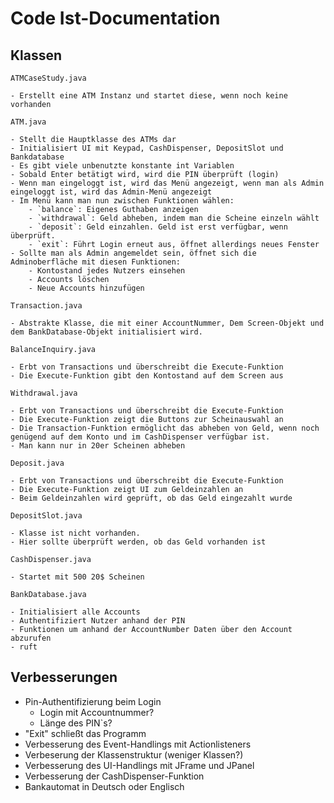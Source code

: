 # Code Ist-Documentation

## Klassen

`ATMCaseStudy.java`

    - Erstellt eine ATM Instanz und startet diese, wenn noch keine vorhanden


`ATM.java`

    - Stellt die Hauptklasse des ATMs dar
    - Initialisiert UI mit Keypad, CashDispenser, DepositSlot und Bankdatabase
    - Es gibt viele unbenutzte konstante int Variablen
    - Sobald Enter betätigt wird, wird die PIN überprüft (login)
    - Wenn man eingeloggt ist, wird das Menü angezeigt, wenn man als Admin eingeloggt ist, wird das Admin-Menü angezeigt
    - Im Menü kann man nun zwischen Funktionen wählen:
        - `balance`: Eigenes Guthaben anzeigen
        - `withdrawal`: Geld abheben, indem man die Scheine einzeln wählt
        - `deposit`: Geld einzahlen. Geld ist erst verfügbar, wenn überprüft.
        - `exit`: Führt Login erneut aus, öffnet allerdings neues Fenster
    - Sollte man als Admin angemeldet sein, öffnet sich die Adminoberfläche mit diesen Funktionen:  
        - Kontostand jedes Nutzers einsehen  
        - Accounts löschen
        - Neue Accounts hinzufügen


`Transaction.java`

    - Abstrakte Klasse, die mit einer AccountNummer, Dem Screen-Objekt und dem BankDatabase-Objekt initialisiert wird.


`BalanceInquiry.java`

    - Erbt von Transactions und überschreibt die Execute-Funktion
    - Die Execute-Funktion gibt den Kontostand auf dem Screen aus


`Withdrawal.java`

    - Erbt von Transactions und überschreibt die Execute-Funktion
    - Die Execute-Funktion zeigt die Buttons zur Scheinauswahl an
    - Die Transaction-Funktion ermöglicht das abheben von Geld, wenn noch genügend auf dem Konto und im CashDispenser verfügbar ist.
    - Man kann nur in 20er Scheinen abheben


`Deposit.java`

    - Erbt von Transactions und überschreibt die Execute-Funktion
    - Die Execute-Funktion zeigt UI zum Geldeinzahlen an
    - Beim Geldeinzahlen wird geprüft, ob das Geld eingezahlt wurde


`DepositSlot.java`

    - Klasse ist nicht vorhanden.
    - Hier sollte überprüft werden, ob das Geld vorhanden ist


`CashDispenser.java`

    - Startet mit 500 20$ Scheinen


`BankDatabase.java`

    - Initialisiert alle Accounts
    - Authentifiziert Nutzer anhand der PIN
    - Funktionen um anhand der AccountNumber Daten über den Account abzurufen
    - ruft


## Verbesserungen

- Pin-Authentifizierung beim Login
    - Login mit Accountnummer?
    - Länge des PIN`s?
- "Exit" schließt das Programm
- Verbesserung des Event-Handlings mit Actionlisteners
- Verbeserung der Klassenstruktur (weniger Klassen?)
- Verbesserung des UI-Handlings mit JFrame und JPanel
- Verbesserung der CashDispenser-Funktion
- Bankautomat in Deutsch oder Englisch
